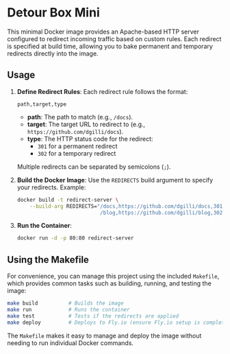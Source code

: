 # Detour Box Mini

This minimal Docker image provides an Apache-based HTTP server configured to redirect incoming traffic based on custom rules.
Each redirect is specified at build time, allowing you to bake permanent and temporary redirects directly into the image.

## Usage

1. **Define Redirect Rules**: Each redirect rule follows the format:
   ```
   path,target,type
   ```
   - **path**: The path to match (e.g., `/docs`).
   - **target**: The target URL to redirect to (e.g., `https://github.com/dgilli/docs`).
   - **type**: The HTTP status code for the redirect:
     - `301` for a permanent redirect
     - `302` for a temporary redirect

   Multiple redirects can be separated by semicolons (`;`).

2. **Build the Docker Image**: Use the `REDIRECTS` build argument to specify your redirects. Example:
   ```bash
   docker build -t redirect-server \
       --build-arg REDIRECTS="/docs,https://github.com/dgilli/docs,301; \
                              /blog,https://github.com/dgilli/blog,302" .
   ```

3. **Run the Container**:
   ```bash
   docker run -d -p 80:80 redirect-server
   ```

## Using the Makefile

For convenience, you can manage this project using the included `Makefile`, which provides common tasks such as building, running, and testing the image:
```bash
make build          # Builds the image
make run            # Runs the container
make test           # Tests if the redirects are applied
make deploy         # Deploys to Fly.io (ensure Fly.io setup is complete)
```

The `Makefile` makes it easy to manage and deploy the image without needing to run individual Docker commands.

